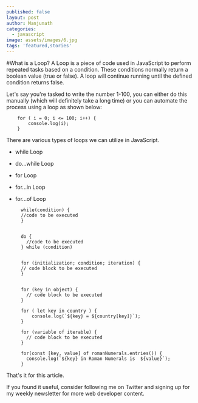 ```yaml
---
published: false
layout: post
author: Manjunath
categories:
  - javascript
image: assets/images/6.jpg
tags: 'featured,stories'
---
```

#What is a Loop?
A Loop is a piece of code used in JavaScript to perform repeated tasks based on a condition. These conditions normally return a boolean value (true or false). A loop will continue running until the defined condition returns false.

Let's say you're tasked to write the number 1-100, you can either do this manually (which will definitely take a long time) or you can automate the process using a loop as shown below:

        for ( i = 0; i <= 100; i++) {
            console.log(i);
        }

There are various types of loops we can utilize in JavaScript. 

- while Loop
- do...while Loop
- for Loop
- for...in Loop
- for...of Loop

        while(condition) {
        //code to be executed
        }


        do {
          //code to be executed
        } while (condition)


        for (initialization; condition; iteration) {
        // code block to be executed
        }


        for (key in object) {
          // code block to be executed
        }

        for ( let key in country ) {
            console.log(`${key} = ${country[key]}`);
        }

        for (variable of iterable) {
          // code block to be executed
        }

        for(const [key, value] of romanNumerals.entries()) {
          console.log(`${key} in Roman Numerals is  ${value}`);
        }

That's it for this article.

If you found it useful, consider following me on Twitter and signing up for my weekly newsletter for more web developer content.